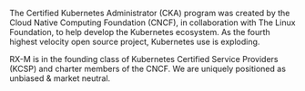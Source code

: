 The Certified Kubernetes Administrator (CKA) program was created by the Cloud Native Computing Foundation (CNCF), in collaboration with The Linux Foundation, to help develop the Kubernetes ecosystem. As the fourth highest velocity open source project, Kubernetes use is exploding.

RX-M is in the founding class of Kubernetes Certified Service Providers (KCSP) and charter members of the CNCF. We are uniquely positioned as unbiased & market neutral.
